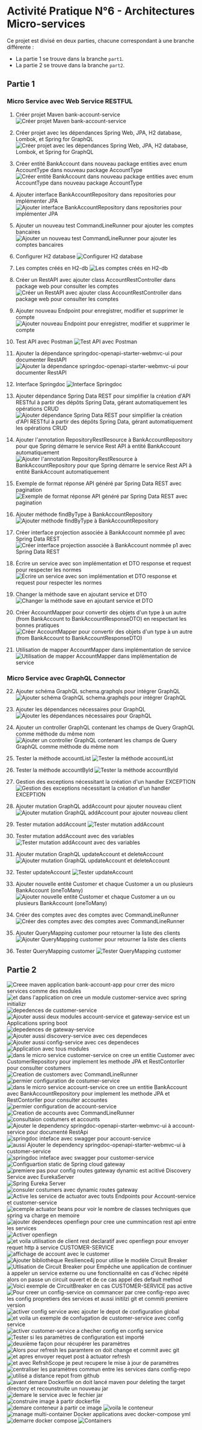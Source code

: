 # Activité Pratique N°6 - Architectures Micro-services

Ce projet est divisé en deux parties, chacune correspondant à une branche différente :
- La partie 1 se trouve dans la branche `part1`.
- La partie 2 se trouve dans la branche `part2`.

## Partie 1

### Micro Service avec Web Service RESTFUL

1. Créer projet Maven bank-account-service
    ![Créer projet Maven bank-account-service](https://github.com/devAhansal/Activite-Pratique-N-6-Architectures-Micro-services/assets/81721069/4f09a7c7-30d8-4d79-b6c3-05a89fe9f434)

2. Créer projet avec les dépendances Spring Web, JPA, H2 database, Lombok, et Spring for GraphQL
    ![Créer projet avec les dépendances Spring Web, JPA, H2 database, Lombok, et Spring for GraphQL](https://github.com/devAhansal/Activite-Pratique-N-6-Architectures-Micro-services/assets/81721069/5d3ba835-da8a-4215-a70c-884e03ceb8f5)

3. Créer entité BankAccount dans nouveau package entities avec enum AccountType dans nouveau package AccountType
    ![Créer entité BankAccount dans nouveau package entities avec enum AccountType dans nouveau package AccountType](https://github.com/devAhansal/Activite-Pratique-N-6-Architectures-Micro-services/assets/81721069/3e74e332-d157-4a20-85d8-83097b04a218)

4. Ajouter interface BankAccountRepository dans repositories pour implémenter JPA
    ![Ajouter interface BankAccountRepository dans repositories pour implémenter JPA](https://github.com/devAhansal/Activite-Pratique-N-6-Architectures-Micro-services/assets/81721069/2cae94d8-b62c-4285-969f-7843c9deed41)

5. Ajouter un nouveau test CommandLineRunner pour ajouter les comptes bancaires
    ![Ajouter un nouveau test CommandLineRunner pour ajouter les comptes bancaires](https://github.com/devAhansal/Activite-Pratique-N-6-Architectures-Micro-services/assets/81721069/545ce48f-d657-4b0b-8a4e-2fb7e213745c)

6. Configurer H2 database
    ![Configurer H2 database](https://github.com/devAhansal/Activite-Pratique-N-6-Architectures-Micro-services/assets/81721069/7bb113db-89b9-4f1d-8b1d-bade6235f1de)

7. Les comptes créés en H2-db
    ![Les comptes créés en H2-db](https://github.com/devAhansal/Activite-Pratique-N-6-Architectures-Micro-services/assets/81721069/bb47329d-0cfe-4bf6-8fc5-accab1dc10a8)

8. Créer un RestAPI avec ajouter class AccountRestController dans package web pour consulter les comptes
    ![Créer un RestAPI avec ajouter class AccountRestController dans package web pour consulter les comptes](https://github.com/devAhansal/Activite-Pratique-N-6-Architectures-Micro-services/assets/81721069/a60f7739-c9e7-4e15-bacf-009811f02f2f)

9. Ajouter nouveau Endpoint pour enregistrer, modifier et supprimer le compte
    ![Ajouter nouveau Endpoint pour enregistrer, modifier et supprimer le compte](https://github.com/devAhansal/Activite-Pratique-N-6-Architectures-Micro-services/assets/81721069/e8e02524-8134-42e4-b6ca-1a0733be4fed)

10. Test API avec Postman
    ![Test API avec Postman](https://github.com/devAhansal/Activite-Pratique-N-6-Architectures-Micro-services/assets/81721069/4de0f8ec-8422-495c-81d9-69d338e05db0)

11. Ajouter la dépendance springdoc-openapi-starter-webmvc-ui pour documenter RestAPI
    ![Ajouter la dépendance springdoc-openapi-starter-webmvc-ui pour documenter RestAPI](https://github.com/devAhansal/Activite-Pratique-N-6-Architectures-Micro-services/assets/81721069/84701696-0c14-44ef-bf9d-21c442b602d4)

12. Interface Springdoc
    ![Interface Springdoc](https://github.com/devAhansal/Activite-Pratique-N-6-Architectures-Micro-services/assets/81721069/c861bbee-7191-4f42-a263-c182af0b0012)

13. Ajouter dépendance Spring Data REST pour simplifier la création d'API RESTful à partir des dépôts Spring Data, gérant automatiquement les opérations CRUD
    ![Ajouter dépendance Spring Data REST pour simplifier la création d'API RESTful à partir des dépôts Spring Data, gérant automatiquement les opérations CRUD](https://github.com/devAhansal/Activite-Pratique-N-6-Architectures-Micro-services/assets/81721069/13f90323-076b-4d2e-8977-70d8cf5a52ec)

14. Ajouter l'annotation RepositoryRestResource à BankAccountRepository pour que Spring démarre le service Rest API à entité BankAccount automatiquement
    ![Ajouter l'annotation RepositoryRestResource à BankAccountRepository pour que Spring démarre le service Rest API à entité BankAccount automatiquement](https://github.com/devAhansal/Activite-Pratique-N-6-Architectures-Micro-services/assets/81721069/868cda8e-70dc-4e9e-96b2-13bac95eb9c5)

15. Exemple de format réponse API généré par Spring Data REST avec pagination
    ![Exemple de format réponse API généré par Spring Data REST avec pagination](https://github.com/devAhansal/Activite-Pratique-N-6-Architectures-Micro-services/assets/81721069/ca1e2665-0212-4db8-9bc6-a0bf1ab8f23a)

16. Ajouter méthode findByType à BankAccountRepository
    ![Ajouter méthode findByType à BankAccountRepository](https://github.com/devAhansal/Activite-Pratique-N-6-Architectures-Micro-services/assets/81721069/443f5b39-626b-4488-b225-a56d87df17dd)

17. Créer interface projection associée à BankAccount nommée p1 avec Spring Data REST
    ![Créer interface projection associée à BankAccount nommée p1 avec Spring Data REST](https://github.com/devAhansal/Activite-Pratique-N-6-Architectures-Micro-services/assets/81721069/61b4b162-3a80-417e-93e6-96a612dc08af)

18. Écrire un service avec son implémentation et DTO response et request pour respecter les normes
    ![Écrire un service avec son implémentation et DTO response et request pour respecter les normes](https://github.com/devAhansal/Activite-Pratique-N-6-Architectures-Micro-services/assets/81721069/124093cd-4f60-4893-a1f8-351f3fce7a28)

19. Changer la méthode save en ajoutant service et DTO
    ![Changer la méthode save en ajoutant service et DTO](https://github.com/devAhansal/Activite-Pratique-N-6-Architectures-Micro-services/assets/81721069/885c03dc-2255-4f4e-98a8-ce41b2e3e6a1)

20. Créer AccountMapper pour convertir des objets d'un type à un autre (from BankAccount to BankAccountResponseDTO) en respectant les bonnes pratiques
    ![Créer AccountMapper pour convertir des objets d'un type à un autre (from BankAccount to BankAccountResponseDTO)](https://github.com/devAhansal/Activite-Pratique-N-6-Architectures-Micro-services/assets/81721069/2120e9a9-b65a-47b7-bd15-a96e6fd66c94)

21. Utilisation de mapper AccountMapper dans implémentation de service
    ![Utilisation de mapper AccountMapper dans implémentation de service](https://github.com/devAhansal/Activite-Pratique-N-6-Architectures-Micro-services/assets/81721069/91c3405c-e829-455d-a069-1635bd9f8662)

### Micro Service avec GraphQL Connector

22. Ajouter schéma GraphQL schema.graphqls pour intégrer GraphQL
    ![Ajouter schéma GraphQL schema.graphqls pour intégrer GraphQL](https://github.com/devAhansal/Activite-Pratique-N-6-Architectures-Micro-services/assets/81721069/0f8e8f3f-c10d-4690-9c68-7e1eeb5db5dd)

23. Ajouter les dépendances nécessaires pour GraphQL
    ![Ajouter les dépendances nécessaires pour GraphQL](https://github.com/devAhansal/Activite-Pratique-N-6-Architectures-Micro-services/assets/81721069/6ee9194a-3828-4af3-918f-5244a9e6d78a)

24. Ajouter un controller GraphQL contenant les champs de Query GraphQL comme méthode du même nom
    ![Ajouter un controller GraphQL contenant les champs de Query GraphQL comme méthode du même nom](https://github.com/devAhansal/Activite-Pratique-N-6-Architectures-Micro-services/assets/81721069/920b448a-7af4-4078-a180-00c00fd0ad7c)

25. Tester la méthode accountList
    ![Tester la méthode accountList](https://github.com/devAhansal/Activite-Pratique-N-6-Architectures-Micro-services/assets/81721069/2d3ba59b-e903-4757-8b06-e913eebb1bf8)

26. Tester la méthode accountById
    ![Tester la méthode accountById](https://github.com/devAhansal/Activite-Pratique-N-6-Architectures-Micro-services/assets/81721069/eaf40931-a18c-4c18-97b5-b7410b28d6d4)

27. Gestion des exceptions nécessitant la création d'un handler EXCEPTION
    ![Gestion des exceptions nécessitant la création d'un handler EXCEPTION](https://github.com/devAhansal/Activite-Pratique-N-6-Architectures-Micro-services/assets/81721069/3eecc563-381d-4900-b94e-967709b28972)

28. Ajouter mutation GraphQL addAccount pour ajouter nouveau client
    ![Ajouter mutation GraphQL addAccount pour ajouter nouveau client](https://github.com/devAhansal/Activite-Pratique-N-6-Architectures-Micro-services/assets/81721069/e19db89e-d85b-4f12-9dc2-0230dd1323dc)

29. Tester mutation addAccount
    ![Tester mutation addAccount](https://github.com/devAhansal/Activite-Pratique-N-6-Architectures-Micro-services/assets/81721069/d9ec55e8-854d-423a-8d21-ce6f3de9ce12)

30. Tester mutation addAccount avec des variables
    ![Tester mutation addAccount avec des variables](https://github.com/devAhansal/Activite-Pratique-N-6-Architectures-Micro-services/assets/81721069/3533bf2c-813a-457c-ac21-d32b7973a855)

31. Ajouter mutation GraphQL updateAccount et deleteAccount
    ![Ajouter mutation GraphQL updateAccount et deleteAccount](https://github.com/devAhansal/Activite-Pratique-N-6-Architectures-Micro-services/assets/81721069/f08888de-43f4-4898-95d6-faa68092c78c)

32. Tester updateAccount
    ![Tester updateAccount](https://github.com/devAhansal/Activite-Pratique-N-6-Architectures-Micro-services/assets/81721069/89c448c1-2277-4bcb-aaf8-1d72652436cf)

33. Ajouter nouvelle entité Customer et chaque Customer a un ou plusieurs BankAccount (oneToMany)
    ![Ajouter nouvelle entité Customer et chaque Customer a un ou plusieurs BankAccount (oneToMany)](https://github.com/devAhansal/Activite-Pratique-N-6-Architectures-Micro-services/assets/81721069/e758f1fc-2646-4992-a40d-c648cdddfd8f)

34. Créer des comptes avec des comptes avec CommandLineRunner
    ![Créer des comptes avec des comptes avec CommandLineRunner](https://github.com/devAhansal/Activite-Pratique-N-6-Architectures-Micro-services/assets/81721069/0d9137a6-5adb-4adc-9cfb-e4c79895b1a5)

35. Ajouter QueryMapping customer pour retourner la liste des clients
    ![Ajouter QueryMapping customer pour retourner la liste des clients](https://github.com/devAhansal/Activite-Pratique-N-6-Architectures-Micro-services/assets/81721069/98e7b338-25c3-4b34-ac21-19a39ff76e9a)

36. Tester QueryMapping customer
    ![Tester QueryMapping customer](https://github.com/devAhansal/Activite-Pratique-N-6-Architectures-Micro-services/assets/81721069/a1b15258-1a58-468d-91a3-328bb77cc2aa)

## Partie 2
![Creee  maven application bank-account-app pour crrer des micro services comme des modules](https://github.com/devAhansal/Activite-Pratique-N-6-Architectures-Micro-services/assets/81721069/e861b7ac-7a67-477b-a7a6-dbae41ee4c5b)
![et dans l'application on cree un module  customer-service  avec spring initializr](https://github.com/devAhansal/Activite-Pratique-N-6-Architectures-Micro-services/assets/81721069/82a3d7e8-cc1b-4507-bc72-c810780710b1)
![depedences de  customer-service ](https://github.com/devAhansal/Activite-Pratique-N-6-Architectures-Micro-services/assets/81721069/ef8e5ca6-c198-4d50-af68-8a76e92676fc)
![Ajouter aussi deux modules account-service et gateway-service est un Applications spring boot](https://github.com/devAhansal/Activite-Pratique-N-6-Architectures-Micro-services/assets/81721069/0e267d56-f62a-40f2-95dd-3b95d3ade5d5)
![depedences de  gateway-service](https://github.com/devAhansal/Activite-Pratique-N-6-Architectures-Micro-services/assets/81721069/bc10a86d-5ebd-48e9-9282-b78e913b0977)
![Ajouter aussi discovery-service avec ces dependeces](https://github.com/devAhansal/Activite-Pratique-N-6-Architectures-Micro-services/assets/81721069/0eb78071-7d44-4556-bcf2-57c31e7ae671)
![Ajouter aussi config-service avec ces dependeces](https://github.com/devAhansal/Activite-Pratique-N-6-Architectures-Micro-services/assets/81721069/0586be6f-9e70-41f0-afad-41a6f937367c)
![Application avec tous modules ](https://github.com/devAhansal/Activite-Pratique-N-6-Architectures-Micro-services/assets/81721069/1daebf92-a89b-4d3e-8d25-2612801d0ecb)
![dans le micro service customer-service on cree un entitie Customer avec CustomerRepository pour implement les methode JPA et RestContorller pour consulter costumers](https://github.com/devAhansal/Activite-Pratique-N-6-Architectures-Micro-services/assets/81721069/70b91486-8afd-4792-97b6-f9a3e7e3e263)
![Creation de customers avec CommandLineRunner](https://github.com/devAhansal/Activite-Pratique-N-6-Architectures-Micro-services/assets/81721069/f14ca380-2006-40ec-b6a5-ec92de0777b0)
![permier configuration de costumer-service](https://github.com/devAhansal/Activite-Pratique-N-6-Architectures-Micro-services/assets/81721069/9d658216-729c-4f86-99b3-b7dea74a5839)
![dans le micro service account-service on cree un entitie BankAccount avec BankAccountRepository pour implement les methode JPA et RestContorller pour consulter accountes](https://github.com/devAhansal/Activite-Pratique-N-6-Architectures-Micro-services/assets/81721069/047a3400-93bc-473a-afa5-0dfbe73b49c5)
![permier configuration de account-service](https://github.com/devAhansal/Activite-Pratique-N-6-Architectures-Micro-services/assets/81721069/a5de35c1-6d3c-4e3e-af67-6fb5a7eb6dd7)
![Creation de accounts avec CommandLineRunner](https://github.com/devAhansal/Activite-Pratique-N-6-Architectures-Micro-services/assets/81721069/9a3297e1-b9e7-495d-bab3-3f24c5869071)
![consultaion costumers et accounts](https://github.com/devAhansal/Activite-Pratique-N-6-Architectures-Micro-services/assets/81721069/e350cd43-33b1-4458-b8c4-d7bb816ade38)
![Ajouter le dependency springdoc-openapi-starter-webmvc-ui à account-service pour  documenté RestApi](https://github.com/devAhansal/Activite-Pratique-N-6-Architectures-Micro-services/assets/81721069/7593a357-837b-4aa9-a602-789ac7cc0f3e)
![springdoc inteface avec swagger pour account-service](https://github.com/devAhansal/Activite-Pratique-N-6-Architectures-Micro-services/assets/81721069/ca472c64-eb0d-445f-bd4a-60cbf6db545b)
![aussi Ajouter le dependency springdoc-openapi-starter-webmvc-ui à customer-service ](https://github.com/devAhansal/Activite-Pratique-N-6-Architectures-Micro-services/assets/81721069/af8b38c4-554f-41a1-bee6-5c2d8e05d425)
![springdoc inteface avec swagger pour customer-service](https://github.com/devAhansal/Activite-Pratique-N-6-Architectures-Micro-services/assets/81721069/45ab537d-4556-447a-aceb-04a3c643a684)
![Configuartion static de Spring cloud gateway](https://github.com/devAhansal/Activite-Pratique-N-6-Architectures-Micro-services/assets/81721069/2007d379-ecb6-4514-9e28-56f5d5228818)
![premiere pas pour config routes gateway dynamic est acitivé Discovery Service avec EurekaServer](https://github.com/devAhansal/Activite-Pratique-N-6-Architectures-Micro-services/assets/81721069/ec268b59-2d2b-47c7-a3de-03c402333823)
![Spring Eureka Server](https://github.com/devAhansal/Activite-Pratique-N-6-Architectures-Micro-services/assets/81721069/ce6e4104-5dc9-47a0-b7da-e9577bfcb2e6)
![consuler costumers avec dynamic routes gateway](https://github.com/devAhansal/Activite-Pratique-N-6-Architectures-Micro-services/assets/81721069/09099503-9917-4324-ab98-111d89f5c4ea)
![Active les service de actuator avec touts Endpoints pour Account-service et customer-service](https://github.com/devAhansal/Activite-Pratique-N-6-Architectures-Micro-services/assets/81721069/73f13811-4094-47a8-8264-6cb37eaf4344)
![ecemple actuator beans pour voir le nombre de classes techniques que spring va charge en memoire](https://github.com/devAhansal/Activite-Pratique-N-6-Architectures-Micro-services/assets/81721069/7fbf37b2-2e43-4954-a864-c3469fb9afcd)
![ajouter dependeces openfiegn pour cree une cummincation rest api entre les services](https://github.com/devAhansal/Activite-Pratique-N-6-Architectures-Micro-services/assets/81721069/da922111-78ff-45fe-bfde-2510f6cd709a)
![Activer openfiegn ](https://github.com/devAhansal/Activite-Pratique-N-6-Architectures-Micro-services/assets/81721069/4292c7b7-7d3b-4ac5-8d1f-a6849a921808)
![et voila utilisation de client rest declaratif avec openfiegn pour envoyer requet http à service CUSTOMER-SERVICE](https://github.com/devAhansal/Activite-Pratique-N-6-Architectures-Micro-services/assets/81721069/47e52204-af5b-4f3d-8177-a0ec69164926)
![affichage de account avec le customer ](https://github.com/devAhansal/Activite-Pratique-N-6-Architectures-Micro-services/assets/81721069/74a11570-31c9-4658-b85f-488722d1a8c1)
![Ajouter bibliothèque Resilience4j  pour utilise le modèle Circuit Breaker](https://github.com/devAhansal/Activite-Pratique-N-6-Architectures-Micro-services/assets/81721069/5f273cce-37d4-4f21-8d49-58665ba93d38)
![Utlisation de Circuit Breaker pour Empêche une application de continuer à appeler un service externe ou une fonctionnalité en cas d'échec répété alors on passe un circuit ouvert et de ce cas appel des default method](https://github.com/devAhansal/Activite-Pratique-N-6-Architectures-Micro-services/assets/81721069/a976cfcc-0d1e-4ada-9a43-4a80f7f36e6a)
![Voici exemple de CircuitBreaker en cas CUSTOMER-SERVICE pas active](https://github.com/devAhansal/Activite-Pratique-N-6-Architectures-Micro-services/assets/81721069/3b6f1b7d-96e1-4066-809d-0155c2b759e8)
![Pour creer un config-service on commancer par cree config-repo avec les config propretiers des services et aussi initilzi git et commiti premiere version](https://github.com/devAhansal/Activite-Pratique-N-6-Architectures-Micro-services/assets/81721069/86ceddcc-9699-4cbb-bb28-976f1f0bf3e0)
![activer config service avec ajouter le depot de configuration global](https://github.com/devAhansal/Activite-Pratique-N-6-Architectures-Micro-services/assets/81721069/7ec8e8b6-22e3-4b39-bd2e-724361348489)
![et voila un exemple de confugation de customer-service avec config service](https://github.com/devAhansal/Activite-Pratique-N-6-Architectures-Micro-services/assets/81721069/e24ecec8-ab4f-480d-b311-1d81b3dc2bd3)
![activer customer-service a checher config en config service](https://github.com/devAhansal/Activite-Pratique-N-6-Architectures-Micro-services/assets/81721069/513d6da5-c1d9-4a8d-8b03-cb4b817d9b17)
![Tester si les paramètres de configuration est importé](https://github.com/devAhansal/Activite-Pratique-N-6-Architectures-Micro-services/assets/81721069/fb507217-1dd4-4af5-9853-52ace3ba33eb)
![deuxième façon pour récupérer les paramètres](https://github.com/devAhansal/Activite-Pratique-N-6-Architectures-Micro-services/assets/81721069/6d02c02b-c265-41ba-a0b1-167c2d89bea6)
![Alors pour refresh les paramtere on doit change et commit avec git](https://github.com/devAhansal/Activite-Pratique-N-6-Architectures-Micro-services/assets/81721069/45543373-70bc-412d-8041-b06667f6f121)
![et apres envoyer requet post à actuator refresh ](https://github.com/devAhansal/Activite-Pratique-N-6-Architectures-Micro-services/assets/81721069/4821f4bf-7550-4383-a950-8cc8c052bb12)
![et avec RefrshScope je peut recupere le mise à jour de paramétres ](https://github.com/devAhansal/Activite-Pratique-N-6-Architectures-Micro-services/assets/81721069/e2b96efb-9a23-48f4-a51c-2f5fa46951ce)
![centraliser les paramètres commun entre les services dans config-repo](https://github.com/devAhansal/Activite-Pratique-N-6-Architectures-Micro-services/assets/81721069/0185a79c-a84d-411b-a0e7-b44368cc7ae0)
![utilisé a distance repot from github](https://github.com/devAhansal/Activite-Pratique-N-6-Architectures-Micro-services/assets/81721069/4dc94cf1-3841-4e22-a9a2-9ff818612ef4)
![avant demare Dockerfile on doit lancé maven pour deleting the target directory et recounstruite un nouveau  jar](https://github.com/devAhansal/Activite-Pratique-N-6-Architectures-Micro-services/assets/81721069/e22030d1-e4b2-4f6d-b3e2-997eb68217bd)
![demare le service avec le fechier  jar](https://github.com/devAhansal/Activite-Pratique-N-6-Architectures-Micro-services/assets/81721069/e72cb129-9201-4553-9776-4a5949eb9908)
![construire image à partir dockerfile ](https://github.com/devAhansal/Activite-Pratique-N-6-Architectures-Micro-services/assets/81721069/d9e06bd7-572d-4d19-8b46-bf3bdac81d2f)
![demare conteneur à partir ce image](https://github.com/devAhansal/Activite-Pratique-N-6-Architectures-Micro-services/assets/81721069/d2fe11de-27a1-4d28-9c34-580639fe832b)
![voila le conteneur](https://github.com/devAhansal/Activite-Pratique-N-6-Architectures-Micro-services/assets/81721069/c7189459-33c4-4111-987a-1ccf8772a216)
![manage multi-container Docker applications avec docker-compose yml](https://github.com/devAhansal/Activite-Pratique-N-6-Architectures-Micro-services/assets/81721069/03015edd-3c80-44fd-8c77-4d55bd744888)
![demarre docker compose](https://github.com/devAhansal/Activite-Pratique-N-6-Architectures-Micro-services/assets/81721069/0656e410-e8a4-480a-889a-07ba11239bc3)
![Containers](https://github.com/devAhansal/Activite-Pratique-N-6-Architectures-Micro-services/assets/81721069/3937efc0-fbdf-4674-ab88-4f182928ebbe)



